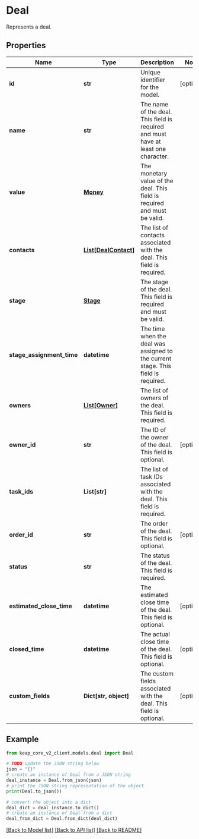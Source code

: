 # Deal

Represents a deal.

## Properties

Name | Type | Description | Notes
------------ | ------------- | ------------- | -------------
**id** | **str** | Unique identifier for the model. | [optional] 
**name** | **str** | The name of the deal. This field is required and must have at least one character. | 
**value** | [**Money**](Money.md) | The monetary value of the deal. This field is required and must be valid. | 
**contacts** | [**List[DealContact]**](DealContact.md) | The list of contacts associated with the deal. This field is required. | 
**stage** | [**Stage**](Stage.md) | The stage of the deal. This field is required and must be valid. | 
**stage_assignment_time** | **datetime** | The time when the deal was assigned to the current stage. This field is required. | 
**owners** | [**List[Owner]**](Owner.md) | The list of owners of the deal. This field is required. | 
**owner_id** | **str** | The ID of the owner of the deal. This field is optional. | [optional] 
**task_ids** | **List[str]** | The list of task IDs associated with the deal. This field is required. | 
**order_id** | **str** | The order of the deal. This field is optional. | [optional] 
**status** | **str** | The status of the deal. This field is required. | 
**estimated_close_time** | **datetime** | The estimated close time of the deal. This field is optional. | [optional] 
**closed_time** | **datetime** | The actual close time of the deal. This field is optional. | [optional] 
**custom_fields** | **Dict[str, object]** | The custom fields associated with the deal. This field is optional. | [optional] 

## Example

```python
from keap_core_v2_client.models.deal import Deal

# TODO update the JSON string below
json = "{}"
# create an instance of Deal from a JSON string
deal_instance = Deal.from_json(json)
# print the JSON string representation of the object
print(Deal.to_json())

# convert the object into a dict
deal_dict = deal_instance.to_dict()
# create an instance of Deal from a dict
deal_from_dict = Deal.from_dict(deal_dict)
```
[[Back to Model list]](../README.md#documentation-for-models) [[Back to API list]](../README.md#documentation-for-api-endpoints) [[Back to README]](../README.md)


